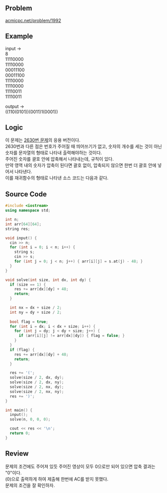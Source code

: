 ## Problem
[acmicpc.net/problem/1992]   
   
## Example
input ->   
8   
11110000   
11110000   
00011100   
00011100   
11110000   
11110000   
11110011   
11110011   
   
output ->   
((110(0101))(0011)1(0001))   
   
## Logic
이 문제는 [2630번 문제]의 응용 버전이다.   
2630번과 다른 점은 번호가 주어질 때 띄어쓰기가 없고, 숫자의 개수를 세는 것이 아닌 숫자를 문자열의 형태로 나타내 출력해야하는 것이다.   
주어진 숫자를 괄호 안에 압축해서 나타내는데, 규칙이 있다.   
만약 영역 내의 숫자가 압축이 된다면 괄호 없이, 압축되지 않으면 한번 더 괄호 안에 넣어서 나타낸다.   
이를 재귀함수의 형태로 나타낸 소스 코드는 다음과 같다.   
   
## Source Code
``` cpp
#include <iostream>
using namespace std;

int n;
int arr[64][64];
string res;

void input() {
  cin >> n;
  for (int i = 0; i < n; i++) {
    string s;
    cin >> s;
    for (int j = 0; j < n; j++) { arr[i][j] = s.at(j) - 48; }
  }
}

void solve(int size, int dx, int dy) {
  if (size == 1) {
    res += arr[dx][dy] + 48;
    return;
  }

  int nx = dx + size / 2;
  int ny = dy + size / 2;
  
  bool flag = true;
  for (int i = dx; i < dx + size; i++) {
    for (int j = dy; j < dy + size; j++) {
      if (arr[i][j] != arr[dx][dy]) { flag = false; }
    }
  }
  if (flag) {
    res += arr[dx][dy] + 48;
    return;
  }

  res += '(';
  solve(size / 2, dx, dy);
  solve(size / 2, dx, ny);
  solve(size / 2, nx, dy);
  solve(size / 2, nx, ny);
  res += ')';
}

int main() {
  input();
  solve(n, 0, 0, 0);

  cout << res << '\n';
  return 0;
}
```
   
## Review
문제의 조건에도 주어져 있듯 주어진 영상이 모두 0으로만 되어 있으면 압축 결과는 "0"이다.   
(0)으로 출력하게 하여 제출해 한번에 AC를 받지 못했다.   
문제의 조건을 잘 확인하자.   

[acmicpc.net/problem/1992]: [acmicpc.net/problem/1992] 
[2630번 문제]: [acmicpc.net/problem/2630]
